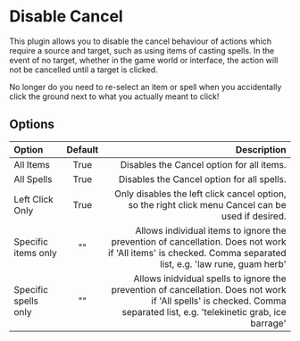 # Disable Cancel

This plugin allows you to disable the cancel behaviour of actions which require a source and target, such as using items of casting spells.
In the event of no target, whether in the game world or interface, the action will not be cancelled until a target is clicked.

No longer do you need to re-select an item or spell when you accidentally click the ground next to what you actually meant to click!

## Options

| Option               | Default |                                                                                                                                                             Description |
| :------------------- | :-----: | ----------------------------------------------------------------------------------------------------------------------------------------------------------------------: |
| All Items            |  True   |                                                                                                                               Disables the Cancel option for all items. |
| All Spells           |  True   |                                                                                                                              Disables the Cancel option for all spells. |
| Left Click Only      |  True   |                                                                      Only disables the left click cancel option, so the right click menu Cancel can be used if desired. |
| Specific items only  |   ""    |             Allows individual items to ignore the prevention of cancellation. Does not work if 'All items' is checked. Comma separated list, e.g. 'law rune, guam herb' |
| Specific spells only |   ""    | Allows inidvidual spells to ignore the prevention of cancellation. Does not work if 'All spells' is checked. Comma separated list, e.g. 'telekinetic grab, ice barrage' |
